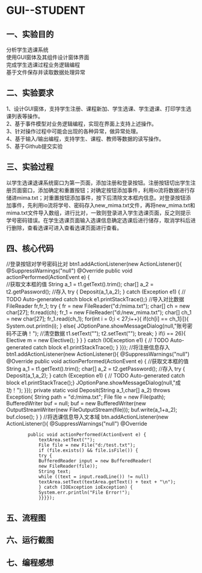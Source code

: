 # GUI--STUDENT
## 一、实验目的
分析学生选课系统<br>
使用GUI窗体及其组件设计窗体界面<br>
完成学生选课过程业务逻辑编程<br>
基于文件保存并读取数据处理异常
## 二、实验要求
1、设计GUI窗体，支持学生注册、课程新加、学生选课、学生退课、打印学生选课列表等操作。<br>
2、基于事件模型对业务逻辑编程，实现在界面上支持上述操作。<br>
3、针对操作过程中可能会出现的各种异常，做异常处理。<br>
4、基于输入/输出编程，支持学生、课程、教师等数据的读写操作。<br>
5、基于Github提交实验
## 三、实验过程
以学生选课退课系统窗口为第一页面，添加注册和登录按钮。注册按钮切出学生注册页面窗口，添加确定和重置按钮；对确定按钮添加事件，利用io流将数据进行存储进mima.txt；对重置按钮添加事件，按下后清除文本框内信息。对登录按钮添加事件，先利用io流将学号、密码存入new_mima.txt文件，再将new_mima.txt和mima.txt文件导入数组，进行比对，一致则登录进入学生选课页面，反之则提示学号密码错误。在学生选课页面输入选课信息确定选课后进行储存，取消学科后进行删除，查看选课可进入查看选课页面进行查看。
## 四、核心代码
//登录按钮对学号密码比对
       btn1.addActionListener(new ActionListener(){
			@SuppressWarnings("null")
			@Override
			public void actionPerformed(ActionEvent e) {	
				//获取文本框的值
				String a_1 = t1.getText().trim();
				char[] a_2 = t2.getPassword();
				//存入
				try {
					Deposit(a_1,a_2);
				} catch (Exception e1) {
					// TODO Auto-generated catch block
					e1.printStackTrace();}
				//导入对比数据
				FileReader fr,fr_1;
				try {
					fr = new FileReader("d:/mima.txt");
					char[] ch = new char[27];
					fr.read(ch);
					fr_1 = new FileReader("d:/new_mima.txt");
					char[] ch_1 = new char[27];
					fr_1.read(ch_1);
					for(int i = 0;i < 27;i++){
						if(ch[i] == ch_1[i]){
							System.out.println(i);
							}
						else{
							JOptionPane.showMessageDialog(null,"账号密码不正确！");
							//清空数据
							t1.setText("");
							t2.setText("");
							break;
						}
						if(i == 26){
							Elective m = new Elective();
						}
					}
				} catch (IOException e1) {
					// TODO Auto-generated catch block
					e1.printStackTrace();
				}
			}});
//将注册信息存入
 btn1.addActionListener(new ActionListener(){
			@SuppressWarnings("null")
			@Override
			public void actionPerformed(ActionEvent e) {
				//获取文本框的值
				String a_1 = t1.getText().trim();
				char[] a_2 = t2.getPassword();
				//存入
				try {
					Deposit(a_1,a_2);
				} catch (Exception e1) {
					// TODO Auto-generated catch block
					e1.printStackTrace();}
				JOptionPane.showMessageDialog(null,"成功！");
			}});
      	private static void Deposit(String a_1,char[] a_2) throws Exception{
		 String path = "d:/mima.txt";
	        File file = new File(path);
	        BufferedWriter buf = null;
	        buf = new BufferedWriter(new OutputStreamWriter(new FileOutputStream(file)));
	        buf.write(a_1+a_2);
	        buf.close(); 
	}
}
//将选课信息导入文本域
		btn.addActionListener(new ActionListener(){
			@SuppressWarnings("null")
			@Override

			public void actionPerformed(ActionEvent e) {
				textArea.setText("");
				File file = new File("d:/test.txt");
				if (file.exists() && file.isFile()) {
				try {
				BufferedReader input = new BufferedReader(
				new FileReader(file));
				String text;
				while ((text = input.readLine()) != null)
				textArea.setText(textArea.getText() + text + "\n");
				} catch (IOException ioException) {
				System.err.println("File Error!");
				}}}}); 	
## 五、流程图
## 六、运行截图
## 七、编程感想
